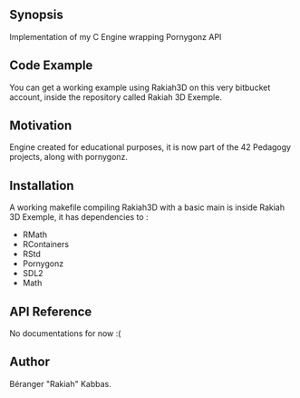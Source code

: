 ## Synopsis

Implementation of my C Engine wrapping Pornygonz API

## Code Example

You can get a working example using Rakiah3D on this very bitbucket account, inside the repository called Rakiah 3D Exemple.

## Motivation

Engine created for educational purposes, it is now part of the 42 Pedagogy projects, along with pornygonz.

## Installation

A working makefile compiling Rakiah3D with a basic main is inside Rakiah 3D Exemple, it has dependencies to :
- RMath
- RContainers
- RStd
- Pornygonz
- SDL2
- Math

## API Reference

No documentations for now :(

## Author

Béranger "Rakiah" Kabbas.